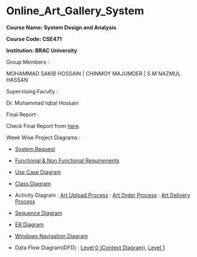 # Online_Art_Gallery_System

**Course Name: System Design and Analysis**

**Course Code: CSE471**

**Institution: BRAC University**

Group Members :

MOHAMMAD SAKIB HOSSAIN | CHINMOY MAJUMDER | S.M NAZMUL HASSAN


Supervising Faculty :

Dr. Muhammad Iqbal Hossain

Final Report :

Check Final Report from [here](https://github.com/SakibHossain9999/Online_Art_Gallery_System_BRACU_CSE471_System-Design-and-Analysis/blob/main/Final%20Report-Online%20Art%20Gallery%20System.pdf).

Week Wise Project Diagrams :

- [System Request](https://github.com/SakibHossain9999/Online_Art_Gallery_System_BRACU_CSE471_System-Design-and-Analysis/blob/main/Weekly%20Project%20Diagrams/1.1%20System%20Request.pdf)

- [Functional & Non Functional Requirements](https://github.com/SakibHossain9999/Online_Art_Gallery_System_BRACU_CSE471_System-Design-and-Analysis/blob/main/Weekly%20Project%20Diagrams/2.1%20Requirement%20Analysis-Functional%20and%20Non-Functional%20Requirements.pdf)

- [Use Case Diagram](https://github.com/SakibHossain9999/Online_Art_Gallery_System_BRACU_CSE471_System-Design-and-Analysis/blob/main/Weekly%20Project%20Diagrams/3.1%20Use%20Case%20Diagram.pdf)

- [Class Diagram](https://github.com/SakibHossain9999/Online_Art_Gallery_System_BRACU_CSE471_System-Design-and-Analysis/blob/main/Weekly%20Project%20Diagrams/4.1%20Class%20Diagram.pdf)

- Activity Diagram : [Art Upload Process](https://github.com/SakibHossain9999/Online_Art_Gallery_System_BRACU_CSE471_System-Design-and-Analysis/blob/main/Weekly%20Project%20Diagrams/5.1%20Activity%20Diagram%20of%20Art%20Upload%20Process.pdf) : [Art Order Process](https://github.com/SakibHossain9999/Online_Art_Gallery_System_BRACU_CSE471_System-Design-and-Analysis/blob/main/Weekly%20Project%20Diagrams/5.2%20Activity%20Diagram%20of%20Art%20Order%20Process.pdf) : [Art Delivery Process](https://github.com/SakibHossain9999/Online_Art_Gallery_System_BRACU_CSE471_System-Design-and-Analysis/blob/main/Weekly%20Project%20Diagrams/5.3%20Activity%20Diagram%20of%20Art%20Delivery%20Process.pdf)

- [Sequence Diagram](https://github.com/SakibHossain9999/Online_Art_Gallery_System_BRACU_CSE471_System-Design-and-Analysis/blob/main/Weekly%20Project%20Diagrams/6.1%20Sequence%20Diagram.pdf)

- [ER Diagram](https://github.com/SakibHossain9999/Online_Art_Gallery_System_BRACU_CSE471_System-Design-and-Analysis/blob/main/Weekly%20Project%20Diagrams/7.1%20ER%20Diagram.pdf)

- [Windows Navigation Diagram](https://github.com/SakibHossain9999/Online_Art_Gallery_System_BRACU_CSE471_System-Design-and-Analysis/blob/main/Weekly%20Project%20Diagrams/8.1%20Windows%20Navigation%20Diagram.pdf)

- Data Flow Diagram(DFD) : [Level 0 (Context Diagram)](https://github.com/SakibHossain9999/Online_Art_Gallery_System_BRACU_CSE471_System-Design-and-Analysis/blob/main/Weekly%20Project%20Diagrams/9.1%20DFD%20Level-0.pdf), [Level 1](https://github.com/SakibHossain9999/Online_Art_Gallery_System_BRACU_CSE471_System-Design-and-Analysis/blob/main/Weekly%20Project%20Diagrams/9.2%20DFD%20Level-1.pdf)

